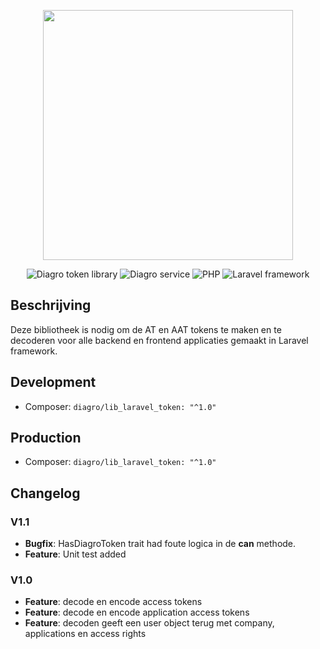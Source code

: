 <p align="center"><a href="https://laravel.com" target="_blank"><img src="https://diagro.be/assets/img/diagro-logo.svg" width="400"></a></p>

<p align="center">
<img src="https://img.shields.io/badge/project-lib_laravel_token-yellowgreen" alt="Diagro token library">
<img src="https://img.shields.io/badge/type-library-informational" alt="Diagro service">
<img src="https://img.shields.io/badge/php-8.0-blueviolet" alt="PHP">
<img src="https://img.shields.io/badge/laravel-8.67-red" alt="Laravel framework">
</p>

## Beschrijving

Deze bibliotheek is nodig om de AT en AAT tokens te maken en te decoderen voor alle backend en frontend applicaties gemaakt
in Laravel framework.

## Development

* Composer: `diagro/lib_laravel_token: "^1.0"`

## Production

* Composer: `diagro/lib_laravel_token: "^1.0"`

## Changelog

### V1.1

* **Bugfix**: HasDiagroToken trait had foute logica in de **can** methode.
* **Feature**: Unit test added

### V1.0

* **Feature**: decode en encode access tokens
* **Feature**: decode en encode application access tokens
* **Feature**: decoden geeft een user object terug met company, applications en access rights
